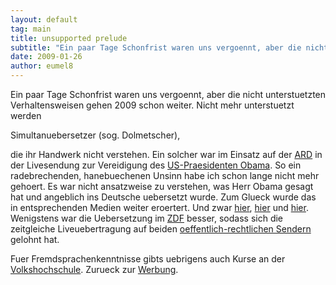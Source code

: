 ```yaml
---
layout: default
tag: main
title: unsupported prelude
subtitle: "Ein paar Tage Schonfrist waren uns vergoennt, aber die nicht unterstuetzten Verhaltensweisen gehen 2009 schon weiter. Nicht mehr unterstuetzt werdennnSimultanuebersetzer (sog. Dolmetscher),nndie ihr Handwerk nicht verstehen. Ein solcher war im Einsatz&hellip;"
date: 2009-01-26
author: eumel8
---
```


Ein paar Tage Schonfrist waren uns vergoennt, aber die nicht unterstuetzten Verhaltensweisen gehen 2009 schon weiter. Nicht mehr unterstuetzt werden

Simultanuebersetzer (sog. Dolmetscher),

die ihr Handwerk nicht verstehen. Ein solcher war im Einsatz auf der <a href="http://www.ard.de/">ARD</a> in der Livesendung zur Vereidigung des <a href="http://www.whitehouse.gov/">US-Praesidenten Obama</a>. 
So ein radebrechenden, hanebuechenen Unsinn habe ich schon lange nicht mehr gehoert. Es war nicht ansatzweise zu verstehen, was Herr Obama gesagt hat und angeblich ins Deutsche uebersetzt wurde. Zum Glueck wurde das in entsprechenden Medien weiter eroertert. 
Und zwar <a href="http://www.rp-online.de/public/article/gesellschaft/medien/663575/Obama-im-TV-ARD-und-ZDF-nicht-im-Bilde.html">hier</a>, <a href="http://www.netzeitung.de/medien/1256557.html">hier</a> und <a href="http://www.ariva.de/Miese_Uebersetzung_von_Obamas_Rede_auf_ARD_t364013">hier</a>.
Wenigstens war die Uebersetzung im <a href="http://www.zdf.de">ZDF</a> besser, sodass sich die zeitgleiche Liveuebertragung auf beiden <a href="http://www.gez.de/">oeffentlich-rechtlichen Sendern</a> gelohnt hat. 

Fuer Fremdsprachenkenntnisse gibts uebrigens auch Kurse an der <a href="http://www.bad-homburg.de/vhs/">Volkshochschule</a>. Zurueck zur <a href="http://www.youtube.com/watch?v=pPN3a0R3iEk">Werbung</a>.
